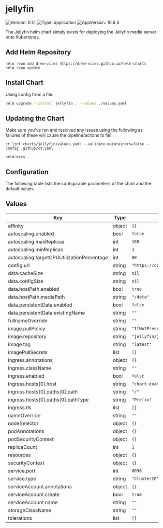 # jellyfin

![Version: 0.1.1](https://img.shields.io/badge/Version-0.1.1-informational?style=flat-square) ![Type: application](https://img.shields.io/badge/Type-application-informational?style=flat-square) ![AppVersion: 10.9.4](https://img.shields.io/badge/AppVersion-10.9.4-informational?style=flat-square)

The Jellyfin helm chart simply exists for deploying the Jellyfin media server onto Kubernetes.

## Add Helm Repository

```shell
helm repo add drew-viles https://drew-viles.github.io/helm-charts
helm repo update
```

## Install Chart

Using config from a file:

```bash
helm upgrade --install jellyfin . --values ./values.yaml
```

## Updating the Chart
Make sure you've run and resolved any issues using the following as failures of these will cause the pipeline/actions to fail.
```
ct lint charts/jellyfin/values.yaml --validate-maintainers=false --config .github/ct.yaml

helm-docs .
```

## Configuration

The following table lists the configurable parameters of the chart and the default values.

## Values

| Key | Type | Default | Description |
|-----|------|---------|-------------|
| affinity | object | `{}` |  |
| autoscaling.enabled | bool | `false` |  |
| autoscaling.maxReplicas | int | `100` |  |
| autoscaling.minReplicas | int | `1` |  |
| autoscaling.targetCPUUtilizationPercentage | int | `80` |  |
| config.url | string | `"https://config.example.com"` |  |
| data.cacheSize | string | `nil` |  |
| data.configSize | string | `nil` |  |
| data.hostPath.enabled | bool | `true` |  |
| data.hostPath.mediaPath | string | `"/data"` |  |
| data.persistentData.enabled | bool | `false` |  |
| data.persistentData.existingName | string | `""` |  |
| fullnameOverride | string | `""` |  |
| image.pullPolicy | string | `"IfNotPresent"` |  |
| image.repository | string | `"jellyfin/jellyfin"` |  |
| image.tag | string | `"latest"` |  |
| imagePullSecrets | list | `[]` |  |
| ingress.annotations | object | `{}` |  |
| ingress.className | string | `""` |  |
| ingress.enabled | bool | `false` |  |
| ingress.hosts[0].host | string | `"chart-example.local"` |  |
| ingress.hosts[0].paths[0].path | string | `"/"` |  |
| ingress.hosts[0].paths[0].pathType | string | `"Prefix"` |  |
| ingress.tls | list | `[]` |  |
| nameOverride | string | `""` |  |
| nodeSelector | object | `{}` |  |
| podAnnotations | object | `{}` |  |
| podSecurityContext | object | `{}` |  |
| replicaCount | int | `1` |  |
| resources | object | `{}` |  |
| securityContext | object | `{}` |  |
| service.port | int | `8096` |  |
| service.type | string | `"ClusterIP"` |  |
| serviceAccount.annotations | object | `{}` |  |
| serviceAccount.create | bool | `true` |  |
| serviceAccount.name | string | `""` |  |
| storageClassName | string | `""` |  |
| tolerations | list | `[]` |  |
